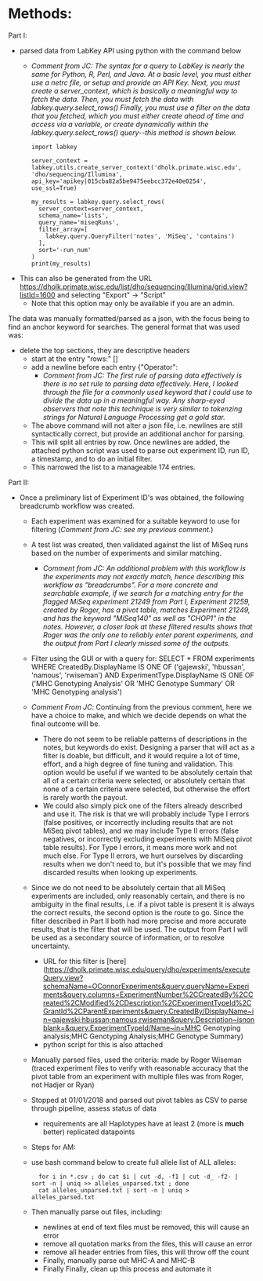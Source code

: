 # Methods:

Part I:
* parsed data from LabKey API using python with the command below
  * *Comment from JC: The syntax for a query to LabKey is nearly the same for Python, R, Perl, and Java. At a basic level, you must either use a netrc file, or setup and provide an API Key. Next, you must create a server_context, which is basically a meaningful way to fetch the data. Then, you must fetch the data with labkey.query.select_rows() Finally, you must use a filter on the data that you fetched, which you must either create ahead of time and access via a variable, or create dynamically within the labkey.query.select_rows() query--this method is shown below.*


        import labkey

        server_context = labkey.utils.create_server_context('dholk.primate.wisc.edu', 'dho/sequencing/Illumina', api_key='apikey|015cba82a5be9475eebcc372e40e0254', use_ssl=True)

        my_results = labkey.query.select_rows(
          server_context=server_context,
          schema_name='lists',
          query_name='miseqRuns',
          filter_array=[
            labkey.query.QueryFilter('notes', 'MiSeq', 'contains')
          ],
          sort='-run_num'
        )
        print(my_results)

* This can also be generated from the URL https://dholk.primate.wisc.edu/list/dho/sequencing/Illumina/grid.view?listId=1600 and selecting "Export" -> "Script"
  * Note that this option may only be available if you are an admin.

The data was manually formatted/parsed as a json, with the focus being to find an anchor keyword for searches. The general format that was used was:
* delete the top sections, they are descriptive headers
  * start at the entry "rows:" []
  * add a newline before each entry {"Operator":
    * *Comment from JC: The first rule of parsing data effectively is there is no set rule to parsing data effectively.  Here, I looked through the file for a commonly used keyword that I could use to divide the data up in a meaningful way. Any sharp-eyed observers that note this technique is very similar to tokenzing strings for Natural Language Processing get a gold star.*
  * The above command will not alter a json file, i.e. newlines are still syntactically correct, but provide an additional anchor for parsing.
  * This will split all entries by row. Once newlines are added, the attached python script was used to parse out experiment ID, run ID, a timestamp, and to do an initial filter.
  * This narrowed the list to a manageable 174 entries.

Part II:
* Once a preliminary list of Experiment ID's was obtained, the following breadcrumb workflow was created.
  * Each experiment was examined for a suitable keyword to use for filtering (*Comment from JC: see my previous comment.*)
  * A test list was created, then validated against the list of MiSeq runs based on the number of experiments and similar matching.
    * *Comment from JC: An additional problem with this workflow is the experiments may not exactly match, hence describing this workflow as "breadcrumbs". For a more concrete and searchable example, if we search for a matching entry for the flagged MiSeq experiment 21249 from Part I, Experiment 21259, created by Roger, has a pivot table, matches Experiment 21249, and has the keyword "MiSeq140" as well as "CHOP1" in the notes. However, a closer look at these filtered results shows that Roger was the only one to reliably enter parent experiments, and the output from Part I clearly missed some of the outputs.*
  * Filter using the GUI or with a query for:
           SELECT *
           FROM experiments
           WHERE
               CreatedBy.DisplayName IS ONE OF ('gajewski', 'hbussan', 'namous', 'rwiseman')
               AND
               ExperimentType.DisplayName IS ONE OF ('MHC Genotyping Analysis' OR 'MHC Genotype Summary' OR 'MHC Genotyping analysis')

  * *Comment From JC*: Continuing from the previous comment, here we have a choice to make, and which we decide depends on what the final outcome will be.
    * There do not seem to be reliable patterns of descriptions in the notes, but keywords do exist.  Designing a parser that will act as a filter is doable, but difficult, and it would require a lot of time, effort, and a high degree of fine tuning and validation. This option would be useful if we wanted to be absolutely certain that all of a certain criteria were selected, or absolutely certain that none of a certain criteria were selected, but otherwise the effort is rarely worth the payout.
    * We could also simply pick one of the filters already described and use it. The risk is that we will probably include Type I errors (false positives, or incorrectly including results that are not MiSeq pivot tables), and we may include Type II errors (false negatives, or incorrectly excluding experiments with MiSeq pivot table results). For Type I errors, it means more work and not much else. For Type II errors, we hurt ourselves by discarding results when we don't need to, but it's possible that we may find discarded results when looking up experiments.  
  * Since we do not need to be absolutely certain that all MiSeq experiments are included, only reasonably certain, and there is no ambiguity in the final results, i.e. if a pivot table is present it is always the correct results, the second option is the route to go. Since the filter described in Part II both had more precise and more accurate results, that is the filter that will be used.  The output from Part I will be used as a secondary source of information, or to resolve uncertainty.
    * URL for this filter is [here](https://dholk.primate.wisc.edu/query/dho/experiments/executeQuery.view?schemaName=OConnorExperiments&query.queryName=Experiments&query.columns=ExperimentNumber%2CCreatedBy%2CCreated%2CModified%2CDescription%2CExperimentTypeId%2CGrantId%2CParentExperiments&query.CreatedBy/DisplayName~in=gajewski;hbussan;namous;rwiseman&query.Description~isnonblank=&query.ExperimentTypeId/Name~in=MHC Genotyping analysis;MHC Genotyping Analysis;MHC Genotype Summary)
    * python script for this is also attached
  * Manually parsed files, used the criteria: made by Roger Wiseman (traced experiment files to verify with reasonable accuracy that the pivot table from an experiment with multiple files was from Roger, not Hadjer or Ryan)
  * Stopped at 01/01/2018 and parsed out pivot tables as CSV to parse through pipeline, assess status of data
    * requirements are all Haplotypes have at least 2 (more is **much** better) replicated datapoints
  * Steps for AM:
  * use bash command below to create full allele list of ALL alleles:

          for i in *.csv ; do cat $i | cut -d, -f1 | cut -d_ -f2- | sort -n | uniq >> alleles_unparsed.txt ; done
          cat alleles_unparsed.txt | sort -n | uniq > alleles_parsed.txt

  * Then manually parse out files, including:
    * newlines at end of text files must be removed, this will cause an error
    * remove all quotation marks from the files, this will cause an error
    * remove all header entries from files, this will throw off the count
    * Finally, manually parse out MHC-A and MHC-B
    * Finally Finally, clean up this process and automate it
